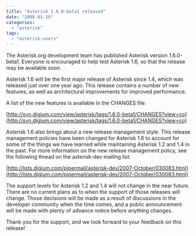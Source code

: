 ```yaml
---
title: "Asterisk 1.6.0-beta1 released"
date: "2008-01-19"
categories: 
  - "asterisk"
tags: 
  - "asterisk-users"
---
```


The Asterisk.org development team has published Asterisk version 1.6.0-beta1. Everyone is encouraged to help test Asterisk 1.6, so that the release may be available soon.

Asterisk 1.6 will be the first major release of Asterisk since 1.4, which was released just over one year ago. This release contains a number of new features, as well as architectural improvements for improved performance.

A list of the new features is available in the CHANGES file:

[http://svn.digium.com/view/asterisk/tags/1.6.0-beta1/CHANGES?view=co](http://svn.digium.com/view/asterisk/tags/1.6.0-beta1/CHANGES?view=co)

Asterisk 1.6 also brings about a new release management style. This release management policies have been changed for Asterisk 1.6 to account for some of the things we have learned while maintaining Asterisk 1.2 and 1.4 in the past. For more information on the new release management policy, see the following thread on the asterisk-dev mailing list:

[http://lists.digium.com/pipermail/asterisk-dev/2007-October/030083.html](http://lists.digium.com/pipermail/asterisk-dev/2007-October/030083.html)

The support levels for Asterisk 1.2 and 1.4 will not change in the near future. There are no current plans as to when the support of those releases will change. Those decisions will be made as a result of discussions in the developer community when the time comes, and a public announcement will be made with plenty of advance notice before anything changes.

Thank you for the support, and we look forward to your feedback on this release!
